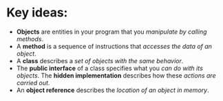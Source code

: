 # Key ideas:
* **Objects** are entities in your program that you *manipulate by
      calling methods*.
* A **method** is a sequence of instructions that *accesses the data
  of an object*.
* A **class** describes a *set of objects with the same behavior*.
* The **public interface** of a class specifies what you *can do
  with its objects*. The **hidden implementation** describes
  how these *actions are carried out*.
* An **object reference** describes the *location of an object in memory*.